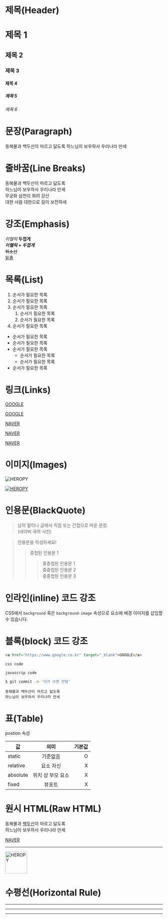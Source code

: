 # 제목(Header)

# 제목 1
## 제목 2
### 제목 3
#### 제목 4
##### 제목 5
###### 제목 6

# 문장(Paragraph)

동해물과 백두산이 마르고 닳도록
하느님이 보우하사 우리나라 만세  

# 줄바꿈(Line Breaks)

동해물과 백두산이 마르고 닳도록  
하느님이 보우하사 우리나라 만세  
무궁화 삼천리 화려 강산<br/>
대한 사람 대한으로 길이 보전하세  

# 강조(Emphasis)

_이텔릭_
**두껍게**  
**_이텔릭 + 두껍게_**  
~~취소선~~  
<u>밑줄</u>  

# 목록(List)

1. 순서가 필요한 목록
1. 순서가 필요한 목록
1. 순서가 필요한 목록
    1. 순서가 필요한 목록  
    1. 순서가 필요한 목록
1. 순서가 필요한 목록

- 순서가 필요한 목록
- 순서가 필요한 목록
- 순서가 필요한 목록  
    - 순서가 필요한 목록  
    - 순서가 필요한 목록  
- 순서가 필요한 목록

# 링크(Links)

<a href="https://google.com">GOOGLE</a>

[GOOGLE](https://google.com)

<a href="https://naver.com" title="네이버로 이동!">NAVER</a>

[NAVER](https://naver.com "네이버로 이동!")

<a href="https://naver.com" title="네이버로 이동!"
target="_blank">NAVER</a>

# 이미지(Images)
![HEROPY](https://static.wikia.nocookie.net/pokemon/images/f/f9/%EB%82%98%EB%AA%B0%EB%B9%BC%EB%AF%B8_%EA%B3%B5%EC%8B%9D_%EC%9D%BC%EB%9F%AC%EC%8A%A4%ED%8A%B8.png/revision/latest?cb=20170803021707&path-prefix=ko)

[![HEROPY](https://static.wikia.nocookie.net/pokemon/images/f/f9/%EB%82%98%EB%AA%B0%EB%B9%BC%EB%AF%B8_%EA%B3%B5%EC%8B%9D_%EC%9D%BC%EB%9F%AC%EC%8A%A4%ED%8A%B8.png/revision/latest?cb=20170803021707&path-prefix=ko)](https://static.wikia.nocookie.net/pokemon/images/f/f9/%EB%82%98%EB%AA%B0%EB%B9%BC%EB%AF%B8_%EA%B3%B5%EC%8B%9D_%EC%9D%BC%EB%9F%AC%EC%8A%A4%ED%8A%B8.png/revision/latest?cb=20170803021707&path-prefix=ko)

# 인용문(BlackQuote)
 >남의 말이나 글에서 직접 또는 간접으로 따온 문장.  
 >(네이버 국어 사전)

 > 인용문을 작성하세요!
 >> 중첩된 인용문 1
 >>> 중중첩된 인용문 1  
 >>> 중중첩된 인용문 2  
 >>> 중중첩된 인용문 3

 # 인라인(inline) 코드 강조

 CSS에서 `background` 혹은 `background-image` 속성으로 요소에 배경 이미지를 삽입할 수 있습니다.

# 블록(block) 코드 강조
```html
<a href="https://www.google.co.kr" target="_blank">GOOGLE</a>
```

```css
css code
```

```javascrip
javascrip code
```

```bash
$ git commit -m '이거 쓰면 안됨'
```

```plaintext
동해물과 백두산이 마르고 닳도록  
하느님이 보우하사 우리나라 만세
```

# 표(Table)

postion 속성

값 | 의미 | 기본값
--|:--:|--:
static | 기준없음 | O
relative | 요소 자신 | X
absolute | 위치 상 부모 요소 | X
fixed | 뷰포트 | X

# 원시 HTML(Raw HTML)

동해물과 <u>백두산</u>이 마르고 닳도록<br/>
하느님이 보우하사 우리나라 만세

<a href="https://naver.com" title="네이버로 이동!"
target="_blank">NAVER</a>

---

<img width="70" src="https://static.wikia.nocookie.net/pokemon/images/f/f9/%EB%82%98%EB%AA%B0%EB%B9%BC%EB%AF%B8_%EA%B3%B5%EC%8B%9D_%EC%9D%BC%EB%9F%AC%EC%8A%A4%ED%8A%B8.png/revision/latest?cb=20170803021707&path-prefix=ko " alt="HEROPY" />

# 수평선(Horizontal Rule)

---

***

___